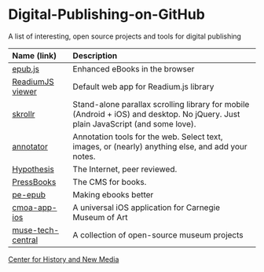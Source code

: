 Digital-Publishing-on-GitHub
============================

A list of interesting, open source projects and tools for digital publishing

Name (link) | Description
:------- | :-------
[epub.js](https://github.com/futurepress/epub.js) | Enhanced eBooks in the browser
[ReadiumJS viewer](https://github.com/readium/readium-js-viewer) | Default web app for Readium.js library
[skrollr](https://github.com/Prinzhorn/skrollr) | Stand-alone parallax scrolling library for mobile (Android + iOS) and desktop. No jQuery. Just plain JavaScript (and some love).
[annotator](https://github.com/openannotation/annotator) | Annotation tools for the web. Select text, images, or (nearly) anything else, and add your notes.
[Hypothesis](https://github.com/hypothesis/h) | The Internet, peer reviewed.
[PressBooks](https://github.com/pressbooks/pressbooks) | The CMS for books.
[pe-epub](https://github.com/peoples-e/pe-epub) | Making ebooks better
[cmoa-app-ios](https://github.com/cmoa/cmoa-app-ios) | A universal iOS application for Carnegie Museum of Art
[muse-tech-central](https://github.com/MuseCompNet/muse-tech-central) | A collection of open-source museum projects


[Center for History and New Media](https://github.com/chnm)
